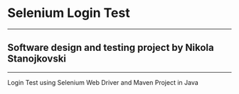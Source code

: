 # Selenium Login Test
-----------------------------------------------------------------------------------
## Software design and testing project by Nikola Stanojkovski
-----------------------------------------------------------------------------------

Login Test using Selenium Web Driver and Maven Project in Java
